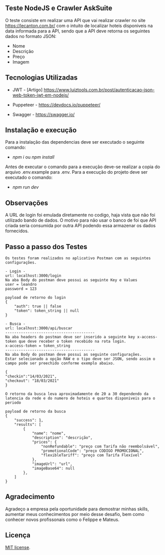 ## Teste NodeJS e Crawler AskSuite 

O teste consiste em realizar uma API que vai realizar  crawler no site https://lecanton.com.br/ com o intuito de localizar hoteis disponiveis na data informada para a API, sendo que a API deve retorna os seguintes dados no formato JSON:

- Nome
- Descrição
- Preço
- Imagem


## Tecnologias Utilizadas

- JWT - [Artigo] https://www.luiztools.com.br/post/autenticacao-json-web-token-jwt-em-nodejs/

- Puppeteer - https://devdocs.io/puppeteer/

- Swagger - https://swagger.io/

## Instalação e execução 

Para a instalação das dependencias deve ser executado o seguinte comando:

- <i> npm i </i> ou <i>npm install</i>

Antes de executar o comando para a execução deve-se realizar a copia do arquivo .env.example para .env.
Para a execução do projeto deve ser executado o comando:


- <i> npm run dev </i> 

## Observações

A URL de login foi emulada diretamente no codigo, haja vista que não foi utilizado bando de dados. O motivo para não usar o banco de foi que API criada seria consumida por outra API podendo essa armazenar os dados fornecidos.

## Passo a passo dos Testes
    Os testes foram realizados no aplicativo Postman com as seguintes configurações.
        
    - Login -
    url: localhost:3000/login
    Na aba Body do postman deve possui as seguinte Key e Values
    user = leandro
    password = 123

    payload de retorno do login
    {
        "auth": true || false
        "token": token_string || null
    }

    - Busca -
    url: localhost:3000/api/buscar
    ----------------------------------------
    Na aba headers do postman deve ser inserido a seguinte key x-access-token que deve receber o token recebido na rota login.
    x-access-token = token_string
    ----------------------------------------
    Na aba Body do postman deve possui as seguinte configurações.
    Estar selecionado a opção RAW e o tipo deve ser JSON, sendo assim o campo pode ser preechido conforme exemplo abaixo.

    {
    "checkin":"14/03/2021",
    "checkout": "18/03/2021"
    }

    O retorno da busca leva aproximadamente de 20 a 30 dependendo da latencia da rede e do numero de hoteis e quartos disponiveis para o periodo

    payload de retorno da busca
    {
        "success": 1, 
        "results": [
            {
                "name": "nome",
                "description": "descrição",
                "prices": {
                    "nonRefundable": "preço com Tarifa não reembolsável",
                    "promotionalCode": "preço CODIGO PROMOCIONAL",
                    "flexibleTariff": "preço com Tarifa Flexível"
                },
                "imageUrl": "url",
                "imageBase64": null
            },
        ]
    }


## Agradecimento

Agradeço a empresa pela oportunidade para demostrar minhas skills, aumentar meus conhecimentos por meio desse desafio, bem como conhecer novos profissonais como o Felippe e Mateus.


## Licença

[MIT license](https://opensource.org/licenses/MIT).
